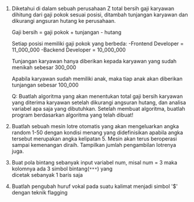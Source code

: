 1. Diketahui di dalam sebuah perusahaan Z total bersih gaji karyawan dihitung dari gaji pokok
   sesuai posisi, ditambah tunjangan karyawan dan dikurangi angsuran hutang ke perusahaan.

   Gaji bersih = gaji pokok + tunjangan - hutang

   Setiap posisi memiliki gaji pokok yang berbeda:
   -Frontend Developer = 11_000_000
   -Backend Developer = 10_000_000

   Tunjangan karyawan hanya diberikan kepada karyawan yang sudah menikah sebesar 300_000

   Apabila karyawan sudah memiliki anak, maka tiap anak akan diberikan tunjangan sebesar 100_000

   Q: Buatlah algoritma yang akan menentukan total gaji bersih karyawan yang diterima karyawan
   setelah dikurangi angsuran hutang, dan analisa variabel apa saja yang dibutuhkan. Setelah
   membuat algoritma, buatlah program berdasarkan algoritma yang telah dibuat!

2. Buatlah sebuah mesin lotre otomatis yang akan mengeluarkan angka random 1-50 dengan kondisi menang yang
   didefinisikan apabila angka tersebut merupakan angka kelipatan 5. Mesin akan terus beroperasi sampai kemenangan diraih. Tampilkan jumlah pengambilan lotrenya juga.

3. Buat pola bintang sebanyak input variabel num, misal num = 3 maka kolomnya ada 3 simbol bintang(`***`) yang  
   dicetak sebanyak 1 baris saja

4. Buatlah pengubah huruf vokal pada suatu kalimat menjadi simbol '$' dengan teknik flagging
